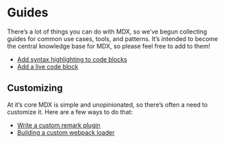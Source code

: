 # Guides

There’s a lot of things you can do with MDX, so we’ve begun collecting guides
for common use cases, tools, and patterns.  It’s intended to become the central
knowledge base for MDX, so please feel free to add to them!

*   [Add syntax highlighting to code blocks](/guides/syntax-highlighting)
*   [Add a live code block](/guides/live-code)

## Customizing

At it’s core MDX is simple and unopinionated, so there’s often a need to customize
it.  Here are a few ways to do that:

*   [Write a custom remark plugin](/guides/writing-a-plugin)
*   [Building a custom webpack loader](/guides/custom-loader)
